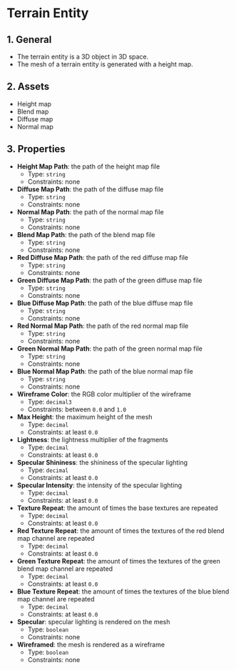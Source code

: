 # Terrain Entity

## 1. General

- The terrain entity is a 3D object in 3D space.
- The mesh of a terrain entity is generated with a height map.

## 2. Assets

- Height map
- Blend map
- Diffuse map
- Normal map

## 3. Properties

- **Height Map Path**: the path of the height map file
  - Type: `string`
  - Constraints: none
- **Diffuse Map Path**: the path of the diffuse map file
  - Type: `string`
  - Constraints: none
- **Normal Map Path**: the path of the normal map file
  - Type: `string`
  - Constraints: none
- **Blend Map Path**: the path of the blend map file
  - Type: `string`
  - Constraints: none
- **Red Diffuse Map Path**: the path of the red diffuse map file
  - Type: `string`
  - Constraints: none
- **Green Diffuse Map Path**: the path of the green diffuse map file
  - Type: `string`
  - Constraints: none
- **Blue Diffuse Map Path**: the path of the blue diffuse map file
  - Type: `string`
  - Constraints: none
- **Red Normal Map Path**: the path of the red normal map file
  - Type: `string`
  - Constraints: none
- **Green Normal Map Path**: the path of the green normal map file
  - Type: `string`
  - Constraints: none
- **Blue Normal Map Path**: the path of the blue normal map file
  - Type: `string`
  - Constraints: none
- **Wireframe Color**: the RGB color multiplier of the wireframe
  - Type: `decimal3`
  - Constraints: between `0.0` and `1.0`
- **Max Height**: the maximum height of the mesh
  - Type: `decimal`
  - Constraints: at least `0.0`
- **Lightness**: the lightness multiplier of the fragments
  - Type: `decimal`
  - Constraints: at least `0.0`
- **Specular Shininess**: the shininess of the specular lighting
  - Type: `decimal`
  - Constraints: at least `0.0`
- **Specular Intensity**: the intensity of the specular lighting
  - Type: `decimal`
  - Constraints: at least `0.0`
- **Texture Repeat**: the amount of times the base textures are repeated
  - Type: `decimal`
  - Constraints: at least `0.0`
- **Red Texture Repeat**: the amount of times the textures of the red blend map channel are repeated
  - Type: `decimal`
  - Constraints: at least `0.0`
- **Green Texture Repeat**: the amount of times the textures of the green blend map channel are repeated
  - Type: `decimal`
  - Constraints: at least `0.0`
- **Blue Texture Repeat**: the amount of times the textures of the blue blend map channel are repeated
  - Type: `decimal`
  - Constraints: at least `0.0`
- **Specular**: specular lighting is rendered on the mesh
  - Type: `boolean`
  - Constraints: none
- **Wireframed**: the mesh is rendered as a wireframe
  - Type: `boolean`
  - Constraints: none
